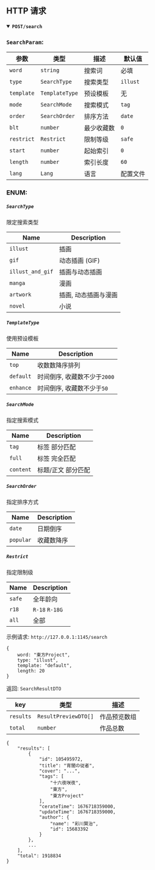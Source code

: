## HTTP 请求

<details open>
<summary>
<b><code>POST</code></b><b><code>/search</code></b>
</summary>

### `SearchParam`:

| 参数       | 类型           | 描述       | 默认值   |
| ---------- | -------------- | ---------- | -------- |
| `word`     | `string`       | 搜索词     | 必填     |
| `type`     | `SearchType`   | 搜索类型   | `illust` |
| `template` | `TemplateType` | 预设模板   | 无       |
| `mode`     | `SearchMode`   | 搜索模式   | `tag`    |
| `order`    | `SearchOrder`  | 排序方法   | `date`   |
| `blt`      | `number`       | 最少收藏数 | `0`      |
| `restrict` | `Restrict`     | 限制等级   | `safe`   |
| `start`    | `number`       | 起始索引   | `0`      |
| `length`   | `number`       | 索引长度   | `60`     |
| `lang`     | `Lang`         | 语言       | 配置文件 |

### ENUM:

##### `SearchType`

限定搜索类型

| Name             | Description          |
| ---------------- | -------------------- |
| `illust`         | 插画                 |
| `gif`            | 动态插画 (GIF)       |
| `illust_and_gif` | 插画与动态插画       |
| `manga`          | 漫画                 |
| `artwork`        | 插画, 动态插画与漫画 |
| `novel`          | 小说                 |

##### `TemplateType`

使用预设模板

| Name      | Description                  |
| --------- | ---------------------------- |
| `top`     | 收数数降序排列               |
| `default` | 时间倒序, 收藏数不少于`2000` |
| `enhance` | 时间倒序, 收藏数不少于`50`   |

##### `SearchMode`

指定搜索模式

| Name      | Description        |
| --------- | ------------------ |
| `tag`     | 标签 部分匹配      |
| `full`    | 标签 完全匹配      |
| `content` | 标题/正文 部分匹配 |

##### `SearchOrder`

指定排序方式

| Name      | Description |
| --------- | ----------- |
| `date`    | 日期倒序    |
| `popular` | 收藏数降序  |

##### `Restrict`

指定限制级

| Name   | Description    |
| ------ | -------------- |
| `safe` | 全年龄向       |
| `r18`  | `R-18` `R-18G` |
| `all`  | 全部           |

示例请求: `http://127.0.0.1:1145/search`

```
{
    word: "東方Project",
    type: "illust",
    template: "default",
    length: 20
}
```

返回: `SearchResultDTO`

| key       | 类型                 | 描述         |
| --------- | -------------------- | ------------ |
| `results` | `ResultPreviewDTO[]` | 作品预览数组 |
| `total`   | `number`             | 作品总数     |

```
{
    "results": [
        {
            "id": 105495972,
            "title": "宵闇の従者",
            "cover": "...",
            "tags": [
                "十六夜咲夜",
                "東方",
                "東方Project"
            ],
            "cerateTime": 1676718359000,
            "updateTime": 1676718359000,
            "author": {
                "name": "彩川賢治",
                "id": 15683392
            }
        },
        ...
    ],
    "total": 1918834
}
```

</derails>